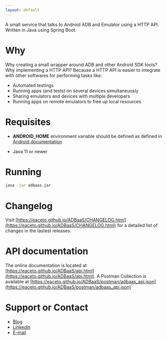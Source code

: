 ```yaml
---
layout: default
---
```


A small service that talks to Android ADB and Emulator using a HTTP API. Written in Java using Spring Boot.

# Why

Why creating a small wrapper around ADB and other Android SDK tools? Why implementing a HTTP API? Because a HTTP API is easier to integrate with other softwares for performing tasks like:

* Automated testings
* Running apps (and tests) on several devices simultaneuosly
* Sharing emulators and devices with multiple developers
* Running apps on remote emulators to free up local resources

# Requisites

* **ANDROID_HOME** environment variable should be defined as defined in [Android documentation](https://developer.android.com/studio/command-line/variables)

* Java 11 or newer

# Running

```bash
java -jar adbaas.jar
```

# Changelog

Visit [https://eaceto.github.io/ADBaaS/CHANGELOG.html](https://eaceto.github.io/ADBaaS/CHANGELOG.html) for a detailed list of changes in the lastest releases.

# API documentation

The online documentation is located at [https://eaceto.github.io/ADBaaS/api.html](https://eaceto.github.io/ADBaaS/api.html). A Postman Collection is available at [https://eaceto.github.io/ADBaaS/postman/adbaas_api.json](https://eaceto.github.io/ADBaaS/postman/adbaas_api.json)

# Support or Contact

- [Blog](https://eaceto.dev)
- [Linkedin](https://www.linkedin.com/in/ezequielaceto/)
- [E-mail](mailto:eaceto@pm.me) 

